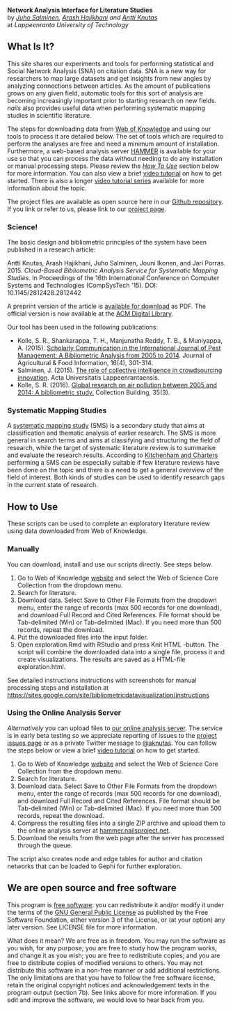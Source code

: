**Network Analysis Interface for Literature Studies**  
by _[Juho Salminen](https://twitter.com/Juho_Salminen), [Arash Hajikhani](https://twitter.com/arash_hajikhani) and [Antti Knutas](https://twitter.com/aknutas)_  
at _Lappeenranta University of Technology_

## What Is It?
This site shares our experiments and tools for performing statistical and Social Network Analysis (SNA) on citation data. SNA is a new way for researchers to map large datasets and get insights from new angles by analyzing connections between articles. As the amount of publications grows on any given field, automatic tools for this sort of analysis are becoming increasingly important prior to starting research on new fields. _nails_ also provides useful data when performing systematic mapping studies in scientific literature.

The steps for downloading data from [Web of Knowledge](http://webofknowledge.com/) and using our tools to process it are detailed below. The set of tools which are required to perform the analyses are free and need a minimum amount of installation. Furthermore, a web-based analysis server [HAMMER](http://hammer.nailsproject.net/) is available for your use so that you can process the data without needing to do any installation or manual processing steps. Please review the _[How To Use](#how-to-use)_ section below for more information. You can also view a brief [video tutorial](https://youtu.be/I1bRXQs_zMk?list=PLJiFJenPKrLOpdu7E1gEhVEAWF7CLQs_2) on how to get started. There is also a longer [video tutorial series](https://www.youtube.com/playlist?list=PLJiFJenPKrLOpdu7E1gEhVEAWF7CLQs_2) available for more information about the topic.

The project files are available as open source here in our [Github repository](https://github.com/aknutas/nails). If you link or refer to us, please link to our [project page](http://nailsproject.net/).

### Science!
The basic design and bibliometric principles of the system have been published in a research article:

Antti Knutas, Arash Hajikhani, Juho Salminen, Jouni Ikonen, and Jari Porras. 2015. _Cloud-Based Bibliometric Analysis Service for Systematic Mapping Studies_. In Proceedings of the 16th International Conference on Computer Systems and Technologies (CompSysTech '15). DOI: 10.1145/2812428.2812442

A preprint version of the article is [available for download](http://www.codecamp.fi/lib/exe/fetch.php/wiki/nails-compsystech2015-preprint.pdf) as PDF. The official version is now available at the [ACM Digital Library](http://dl.acm.org/citation.cfm?doid=2812428.2812442).

Our tool has been used in the following publications:
* Kolle, S. R., Shankarappa, T. H., Manjunatha Reddy, T. B., & Muniyappa, A. (2015). [Scholarly Communication in the International Journal of Pest Management: A Bibliometric Analysis from 2005 to 2014](http://www.tandfonline.com/doi/abs/10.1080/10496505.2015.1087854). Journal of Agricultural & Food Information, 16(4), 301-314.
* Salminen, J. (2015). [The role of collective intelligence in crowdsourcing innovation](http://urn.fi/URN:ISBN:978-952-265-876-0). Acta Universitatis Lappeenrantaensis.
* Kolle, S. R. (2016). [Global research on air pollution between 2005 and 2014: A bibliometric study.](http://www.emeraldinsight.com/doi/full/10.1108/CB-05-2016-0008) Collection Building, 35(3).

### Systematic Mapping Studies
A [systematic mapping study](http://ewic.bcs.org/content/ConWebDoc/19543) (SMS) is a secondary study that aims at classification and thematic analysis of earlier research. The SMS is more general in search terms and aims at classifying and structuring the field of research, while the target of systematic literature review is to summarise and evaluate the research results. According to [Kitchenham and Charters](http://www.elsevier.com/__data/promis_misc/525444systematicreviewsguide.pdf) performing a SMS can be especially suitable if few literature reviews have been done on the topic and there is a need to get a general overview of the field of interest. Both kinds of studies can be used to identify research gaps in the current state of research.

## How to Use

These scripts can be used to complete an exploratory literature review using data downloaded from Web of Knowledge.

### Manually

You can download, install and use our scripts directly. See steps below.

1. Go to Web of Knowledge [website](http://webofknowledge.com/) and select the Web of Science Core Collection from the dropdown menu. 
2. Search for literature.
3. Download data. Select Save to Other File Formats from the dropdown menu, enter the range of records (max 500 records for one download), and download Full Record and Cited References. File format should be Tab-delimited (Win) or Tab-delimited (Mac). If you need more than 500 records, repeat the download.
4. Put the downloaded files into the input folder.
5. Open exploration.Rmd with RStudio and press Knit HTML -button. The script will combine the downloaded data into a single file, process it and create visualizations. The results are saved as a HTML-file exploration.html.

See detailed instructions instructions with screenshots for manual processing steps and installation at https://sites.google.com/site/bibliometricdatavisualization/instructions

### Using the Online Analysis Server

_Alternatively_ you can upload files to [our online analysis server](http://hammer.nailsproject.net/). The service is in early beta testing so we appreciate reporting of issues to the [project issues page](https://github.com/aknutas/nails/issues) or as a private Twitter message to [@aknutas](https://twitter.com/aknutas). You can follow the steps below or view a brief [video tutorial](https://youtu.be/I1bRXQs_zMk?list=PLJiFJenPKrLOpdu7E1gEhVEAWF7CLQs_2) on how to get started.

1. Go to Web of Knowledge [website](http://webofknowledge.com/) and select the Web of Science Core Collection from the dropdown menu. 
2. Search for literature.
3. Download data. Select Save to Other File Formats from the dropdown menu, enter the range of records (max 500 records for one download), and download Full Record and Cited References. File format should be Tab-delimited (Win) or Tab-delimited (Mac). If you need more than 500 records, repeat the download.
4. Compress the resulting files into a single ZIP archive and upload them to the online analysis server at [hammer.nailsproject.net](http://hammer.nailsproject.net/).
5. Download the results from the web page after the server has processed through the queue.

The script also creates node and edge tables for author and citation networks that can be loaded to Gephi for further exploration.

## We are open source and free software

This program is [free software](https://www.gnu.org/philosophy/free-sw.html): you can redistribute it and/or modify it under the terms of the [GNU General Public License](https://www.gnu.org/licenses/quick-guide-gplv3.html) as published by the Free Software Foundation, either version 3 of the License, or (at your option) any later version. See LICENSE file for more information.

What does it mean? We are free as in freedom. You may run the software as you wish, for any purpose; you are free to study how the program works, and change it as you wish; you are free to redistribute copies; and you are free to distribute copies of modified versions to others. You may not distribute this software in a non-free manner or add additional restrictions. The only limitations are that you have to follow the free software license, retain the original copyright notices and acknowledgement texts in the program output (section 7b). See links above for more information. If you edit and improve the software, we would love to hear back from you.
